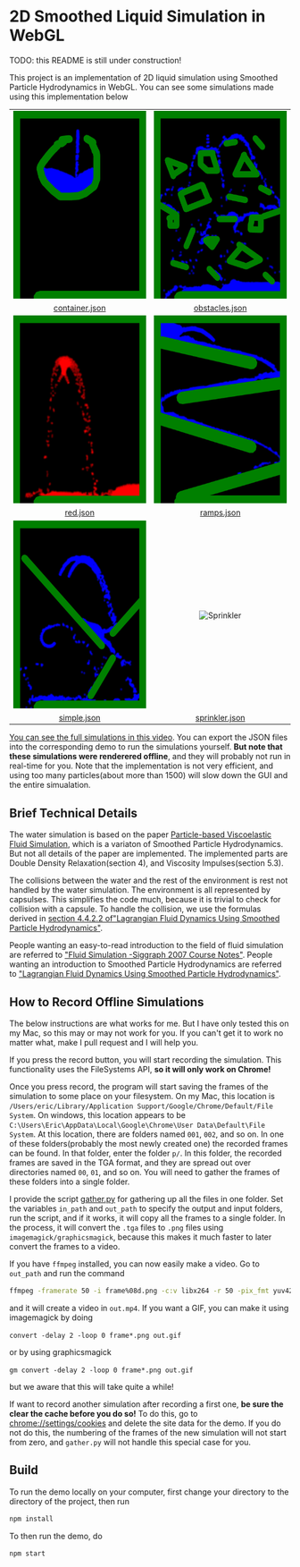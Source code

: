 # 2D Smoothed Liquid Simulation in WebGL

TODO: this README is still under construction!

This project is an implementation of 2D liquid simulation using  Smoothed Particle Hydrodynamics in WebGL.
You can see some simulations made using this implementation below


<table><thead>
</thead><tbody>
<tr>
<td align="center"><img src="images/container.gif" alt="Container" width="268" height="336"></td>
<td align="center"><img src="images/obstacles.gif" alt="Obstacles" width="268" height="336"></td>
</tr>
<tr>
<td align="center"> <a href="json/container.json">container.json</a> </td>
<td align="center"> <a href="json/obstacles.json">obstacles.json</a> </td>
</tr>


<tr>
<td align="center"><img src="images/red.gif" alt="Red" width="268" height="336"></td>
<td align="center"><img src="images/ramps.gif" alt="Obstacles" width="268" height="336"></td>
</tr>
<tr>
<td align="center"> <a href="json/red.json">red.json</a> </td>
<td align="center"> <a href="json/ramps.json">ramps.json</a> </td>
</tr>


<tr>
<td align="center"><img src="images/simple.gif" alt="Simple" width="268" height="336"></td>
<td align="center"><img src="images/sprinkler.gif" alt="Sprinkler" width="268" height="336"></td>
</tr>
<tr>
<td align="center"> <a href="json/simple.json">simple.json</a> </td>
<td align="center"> <a href="json/sprinkler.json">sprinkler.json</a> </td>
</tr>

</tbody></table>

[You can see the full simulations in this video](https://www.youtube.com/watch?v=SHvIOMl7-pQ).
You can export the JSON files into the corresponding demo to run the simulations yourself. **But note that these simulations were renderered offline**, and they will probably not run in real-time for you. Note that the implementation is not very efficient, and using too many particles(about more than 1500) will slow down the GUI and the entire simualation.

## Brief Technical Details

The water simulation is based on the paper [Particle-based Viscoelastic Fluid Simulation](http://www.ligum.umontreal.ca/Clavet-2005-PVFS/pvfs.pdf), which is a variaton of Smoothed Particle Hydrodynamics. But not all details of the paper are implemented. The implemented parts are Double Density Relaxation(section 4), and Viscosity Impulses(section 5.3).

The collisions between the water and the rest of the environment is rest not handled by the water simulation. The environment is all represented by capsulses. This simplifies the code much, because it is trivial to check for collision with a capsule. To handle the collision, we use the formulas derived in [section 4.4.2.2 of"Lagrangian Fluid Dynamics Using Smoothed Particle Hydrodynamics"](http://image.diku.dk/projects/media/kelager.06.pdf#page=33).

People wanting an easy-to-read introduction to the field of fluid simulation are referred to ["Fluid Simulation -Siggraph 2007 Course Notes"](https://www.cs.ubc.ca/~rbridson/fluidsimulation/fluids_notes.pdf). People wanting an introduction to Smoothed Particle Hydrodynamics are referred to ["Lagrangian Fluid Dynamics Using Smoothed Particle Hydrodynamics"](http://image.diku.dk/projects/media/kelager.06.pdf).

## How to Record Offline Simulations

The below instructions are what works for me. But I have only tested this on my Mac, so this may or may not work for you. If you can't get it to work no matter what, make I pull request and I will help you.

If you press the record button, you will start recording the simulation. This functionality uses the FileSystems API, **so it will only work on Chrome!** 

Once you press record, the program will start saving the frames of the simulation to some place on your filesystem. On my Mac, this location is `/Users/eric/Library/Application Support/Google/Chrome/Default/File System`. On windows, this location appears to be `C:\Users\Eric\AppData\Local\Google\Chrome\User Data\Default\File System`. At this location, there are folders named `001`, `002`, and so on. In one of these folders(probably the most newly created one) the recorded frames can be found.
In that folder, enter the folder `p/`. In this folder, the recorded frames are saved in the TGA format, and they are spread out over directories named `00`, `01`, and so on. You will need to gather the frames of these folders into a single folder. 

I provide the script [gather.py](scripts/gather.py) for gathering up all the files in one folder. Set the variables `in_path` and `out_path` to specify the output and input folders, run the script, and if it works, it will copy all the frames to a single folder. In the process, it will convert the `.tga` files to `.png` files using `imagemagick/graphicsmagick`, because this makes it much faster to later convert the frames to a video.

If you have `ffmpeg` installed, you can now easily make a video. Go to `out_path` and run the command

```Bash
ffmpeg -framerate 50 -i frame%08d.png -c:v libx264 -r 50 -pix_fmt yuv420p out.mp4
```

and it will create a video in `out.mp4`. If you want a GIF, you can make it using imagemagick by doing

`convert -delay 2 -loop 0 frame*.png out.gif`

or by using graphicsmagick

`gm convert -delay 2 -loop 0 frame*.png out.gif`

but we aware that this will take quite a while!

If want to record another simulation after recording a first one, **be sure the clear the cache before you do so!** To do this, go to [chrome://settings/cookies](chrome://settings/cookies) and delete the site data for the demo. If you do not do this, the numbering of the frames of the new simulation will not start from zero, and  `gather.py` will not handle this special case for you.


## Build

To run the demo locally on your computer, first change your directory to the directory of the project, then run

```bash
npm install
```

To then run the demo, do

```bash
npm start
```
